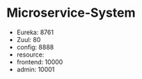 # Microservice-System

* Eureka: 8761
* Zuul: 80
* config: 8888
* resource: 
* frontend: 10000
* admin: 10001
